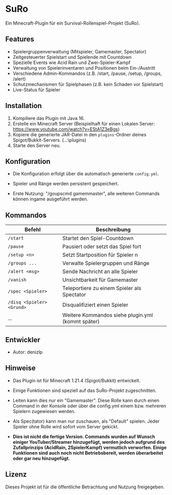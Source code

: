 # SuRo

Ein Minecraft-Plugin für ein Survival-Rollenspiel-Projekt (SuRo).

## Features

- Spielergruppenverwaltung (Mitspieler, Gamemaster, Spectator)
- Zeitgesteuerter Spielstart und Spielende mit Countdown
- Spezielle Events wie Acid Rain und Zwei-Spieler-Kampf
- Verwaltung von Spielerinventaren und Positionen beim Ein-/Austritt
- Verschiedene Admin-Kommandos (z.B. /start, /pause, /setup, /groups, /alert)
- Schutzmechanismen für Spielphasen (z.B. kein Schaden vor Spielstart)
- Live-Status für Spieler

## Installation

1. Kompiliere das Plugin mit Java 16.
2. Erstelle ein Minecraft Server (Beispielhaft für einen Lokalen Server: https://www.youtube.com/watch?v=EStA1Z3eBgs)
3. Kopiere die generierte JAR-Datei in den `plugins`-Ordner deines Spigot/Bukkit-Servers. (...\plugins)
4. Starte den Server neu.

## Konfiguration

- Die Konfiguration erfolgt über die automatisch generierte `config.yml`.
- Spieler und Ränge werden persistent gespeichert.

- Erste Nutzung: "/goupscmd <Username> gamemmaster", alle weiteren Commands können ingame ausgeführt werden.

## Kommandos

| Befehl                       | Beschreibung                                       |
|------------------------------|----------------------------------------------------|
| `/start`                     | Startet den Spiel-Countdown                        |
| `/pause`                     | Pausiert oder setzt das Spiel fort                 |
| `/setup <n>`                 | Setzt Startposition für Spieler n                  |
| `/groups ...`                | Verwalte Spielergruppen und Ränge                  |
| `/alert <msg>`               | Sende Nachricht an alle Spieler                    |
| `/vanish`                    | Unsichtbarkeit für Gamemaster                      |
| `/spec <Spieler>`            | Teleportiere zu einem Spieler als Spectator        |
| `/disq <Spieler> <Grund>`    | Disqualifiziert einen Spieler                      |
| ...                          | Weitere Kommandos siehe plugin.yml (kommt später)  |

## Entwickler

- Autor: denizlp

## Hinweise

- Das Plugin ist für Minecraft 1.21.4 (Spigot/Bukkit) entwickelt.
- Einige Funktionen sind speziell auf das SuRo-Projekt zugeschnitten.
- Leiten kann dies nur ein "Gamemaster". Diese Rolle kann durch einen Command in der Konsole oder über die config.yml einem bzw. mehreren Spielern zugewiesen werden.
- Als Spec(tator) kann man nur zuschauen, als "Default" spielen. Jeder Spieler ohne Rolle wird sofort vom Server gekickt.

- **Dies ist nicht die fertige Version. Commands wurden auf Wunsch einiger YouTuber/Streamer hinzugefügt, werden jedoch aufgrund des Zufallprinzips (AcidRain, 2SpielerKampf)
  vermutlich verworfen. Einige Funktionen sind auch noch nicht Betriebsbereit, werden überarbeitet oder gar neu hinzugefügt.**

## Lizenz

Dieses Projekt ist für die öffentliche Betrachtung und Nutzung freigegeben.
